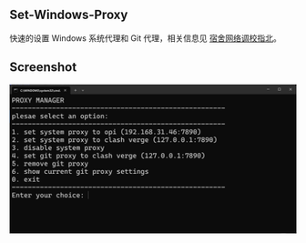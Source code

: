 ## Set-Windows-Proxy
快速的设置 Windows 系统代理和 Git 代理，相关信息见 [宿舍网络调校指北](https://blog.barku.re/2024/06/19/%E5%AE%BF%E8%88%8D%E7%BD%91%E7%BB%9C%E8%B0%83%E6%A0%A1%E6%8C%87%E5%8C%97/)。
## Screenshot
![](./screenshot.png)

